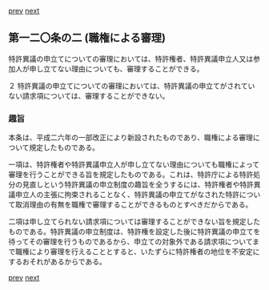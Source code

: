 [prev](/specific/markdowns/特許法/172_Mp-Ch_5-At_120.md)
[next](/specific/markdowns/特許法/174_Mp-Ch_5-At_120_3.md)
## 第一二〇条の二 (職権による審理)
特許異議の申立てについての審理においては、特許権者、特許異議申立人又は参加人が申し立てない理由についても、審理することができる。

２ 特許異議の申立てについての審理においては、特許異議の申立てがされていない請求項については、審理することができない。


### 趣旨
本条は、平成二六年の一部改正により新設されたものであり、職権による審理について規定したものである。

一項は、特許権者や特許異議申立人が申し立てない理由についても職権によって審理を行うことができる旨を規定したものである。これは、特許庁による特許処分の見直しという特許異議の申立制度の趣旨を全うするには、特許権者や特許異議申立人の主張に拘束されることなく、特許異議の申立てがなされた特許について取消理由の有無を職権で審理することができるものとすべきだからである。

二項は申し立てられない請求項については審理することができない旨を規定したものである。特許異議の申立制度は、特許権を設定した後に特許異議の申立てを待ってその審理を行うものであるから、申立ての対象外である請求項についてまで職権により審理を行えることとすると、いたずらに特許権者の地位を不安定にするおそれがあるからである。


[prev](/specific/markdowns/特許法/172_Mp-Ch_5-At_120.md)
[next](/specific/markdowns/特許法/174_Mp-Ch_5-At_120_3.md)